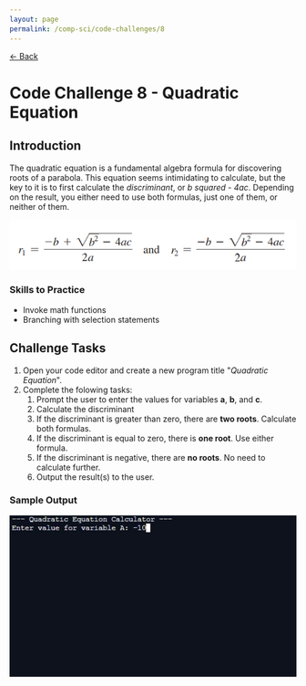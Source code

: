 ```yaml
---
layout: page
permalink: /comp-sci/code-challenges/8
---
```


[← Back](./)

# Code Challenge 8 - Quadratic Equation

## Introduction

The quadratic equation is a fundamental algebra formula for discovering roots of a parabola. This equation seems intimidating to calculate, but the key to it is to first calculate the *discriminant*, or *b squared - 4ac*. Depending on the result, you either need to use both formulas, just one of them, or neither of them.

![Quadratic Equation](/assets/img/challenges/challenge-8-quadratic-equation.png)

### Skills to Practice
- Invoke math functions
- Branching with selection statements

## Challenge Tasks
1. Open your code editor and create a new program title "*Quadratic Equation*".
2. Complete the folowing tasks:
    1. Prompt the user to enter the values for variables **a**, **b**, and **c**.
    2. Calculate the discriminant
    3. If the discriminant is greater than zero, there are **two roots**. Calculate both formulas.
    4. If the discriminant is equal to zero, there is **one root**. Use either formula.
    5. If the discriminant is negative, there are **no roots**. No need to calculate further.
    6. Output the result(s) to the user.

### Sample Output

![Sample Output](/assets/img/code-challenges/challenge-8-quadratic-equation-sample.gif)